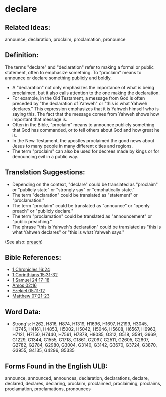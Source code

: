 # declare

## Related Ideas:

announce, declaration, proclaim, proclamation, pronounce

## Definition:

The terms "declare" and "declaration" refer to making a formal or public statement, often to emphasize something. To "proclaim" means to announce or declare something publicly and boldly.

* A "declaration" not only emphasizes the importance of what is being proclaimed, but it also calls attention to the one making the declaration.
* For example, in the Old Testament, a message from God is often preceded by "the declaration of Yahweh" or "this is what Yahweh declares." This expression emphasizes that it is Yahweh himself who is saying this. The fact that the message comes from Yahweh shows how important that message is.
* Often in the Bible, "proclaim" means to announce publicly something that God has commanded, or to tell others about God and how great he is.
* In the New Testament, the apostles proclaimed the good news about Jesus to many people in many different cities and regions.
* The term "proclaim" can also be used for decrees made by kings or for denouncing evil in a public way.

## Translation Suggestions:

* Depending on the context, "declare" could be translated as "proclaim" or "publicly state" or "strongly say" or "emphatically state."
* The term "declaration" could be translated as "statement" or "proclamation."
* The term "proclaim" could be translated as "announce" or "openly preach" or "publicly declare."
* The term "proclamation" could be translated as "announcement" or "public preaching."
* The phrase "this is Yahweh's declaration" could be translated as "this is what Yahweh declares" or "this is what Yahweh says."

(See also: [preach](../other/preach.md))

## Bible References:

* [1 Chronicles 16:24](rc://en/tn/help/1ch/16/24)
* [1 Corinthians 15:31-32](rc://en/tn/help/1co/15/31)
* [1 Samuel 24:17-18](rc://en/tn/help/1sa/24/17)
* [Amos 02:16](rc://en/tn/help/amo/02/16)
* [Ezekiel 05:11-12](rc://en/tn/help/ezk/05/11)
* [Matthew 07:21-23](rc://en/tn/help/mat/07/21)

## Word Data:

* Strong's: H262, H816, H874, H1319, H1696, H1697, H2199, H3045, H3745, H4161, H4853, H5002, H5042, H5046, H5608, H6567, H6963, H7121, H7150, H7440, H7561, H7878, H8085, G312, G518, G591, G669, G1229, G1344, G1555, G1718, G1861, G2097, G2511, G2605, G2607, G2782, G2784, G2980, G3004, G3140, G3142, G3670, G3724, G3870, G3955, G4135, G4296, G5335

## Forms Found in the English ULB:

announce, announced, announces, declaration, declarations, declare, declared, declares, declaring, proclaim, proclaimed, proclaiming, proclaims, proclamation, proclamations, pronounces


